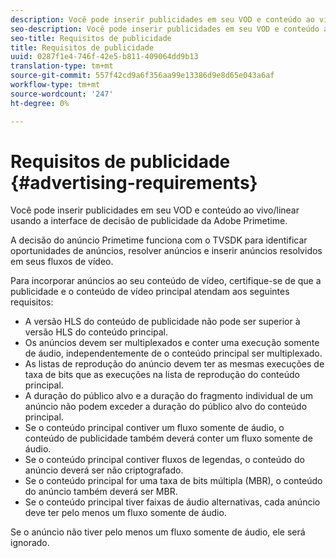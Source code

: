 ```yaml
---
description: Você pode inserir publicidades em seu VOD e conteúdo ao vivo/linear usando a interface de decisão de publicidade da Adobe Primetime.
seo-description: Você pode inserir publicidades em seu VOD e conteúdo ao vivo/linear usando a interface de decisão de publicidade da Adobe Primetime.
seo-title: Requisitos de publicidade
title: Requisitos de publicidade
uuid: 0287f1e4-746f-42e5-b811-409064dd9b13
translation-type: tm+mt
source-git-commit: 557f42cd9a6f356aa99e13386d9e8d65e043a6af
workflow-type: tm+mt
source-wordcount: '247'
ht-degree: 0%

---
```



# Requisitos de publicidade {#advertising-requirements}

Você pode inserir publicidades em seu VOD e conteúdo ao vivo/linear usando a interface de decisão de publicidade da Adobe Primetime.

<!--<a id="section_A2966DC850E140FE9400A1D9E412F819"></a>-->

A decisão do anúncio Primetime funciona com o TVSDK para identificar oportunidades de anúncios, resolver anúncios e inserir anúncios resolvidos em seus fluxos de vídeo.

Para incorporar anúncios ao seu conteúdo de vídeo, certifique-se de que a publicidade e o conteúdo de vídeo principal atendam aos seguintes requisitos:

* A versão HLS do conteúdo de publicidade não pode ser superior à versão HLS do conteúdo principal.
* Os anúncios devem ser multiplexados e conter uma execução somente de áudio, independentemente de o conteúdo principal ser multiplexado.
* As listas de reprodução do anúncio devem ter as mesmas execuções de taxa de bits que as execuções na lista de reprodução do conteúdo principal.
* A duração do público alvo e a duração do fragmento individual de um anúncio não podem exceder a duração do público alvo do conteúdo principal.
* Se o conteúdo principal contiver um fluxo somente de áudio, o conteúdo de publicidade também deverá conter um fluxo somente de áudio.
* Se o conteúdo principal contiver fluxos de legendas, o conteúdo do anúncio deverá ser não criptografado.
* Se o conteúdo principal for uma taxa de bits múltipla (MBR), o conteúdo do anúncio também deverá ser MBR.
* Se o conteúdo principal tiver faixas de áudio alternativas, cada anúncio deve ter pelo menos um fluxo somente de áudio.

Se o anúncio não tiver pelo menos um fluxo somente de áudio, ele será ignorado.
